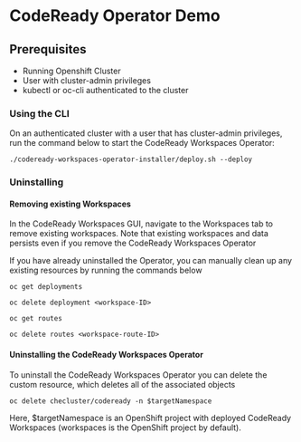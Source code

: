 # CodeReady Operator Demo

## Prerequisites
- Running Openshift Cluster
- User with cluster-admin privileges
- kubectl or oc-cli authenticated to the cluster

### Using the CLI

On an authenticated cluster with a user that has cluster-admin privileges, run the command below to start the CodeReady Workspaces Operator:
```
./codeready-workspaces-operator-installer/deploy.sh --deploy
```

### Uninstalling

#### Removing existing Workspaces

In the CodeReady Workspaces GUI, navigate to the Workspaces tab to remove existing workspaces. Note that existing workspaces and data persists even if you remove the CodeReady Workspaces Operator

If you have already uninstalled the Operator, you can manually clean up any existing resources by running the commands below
```
oc get deployments

oc delete deployment <workspace-ID>

oc get routes

oc delete routes <workspace-route-ID>
```

#### Uninstalling the CodeReady Workspaces Operator
To uninstall the CodeReady Workspaces Operator you can delete the custom resource, which deletes all of the associated objects
```
oc delete checluster/codeready -n $targetNamespace
```

Here, $targetNamespace is an OpenShift project with deployed CodeReady Workspaces (workspaces is the OpenShift project by default).
